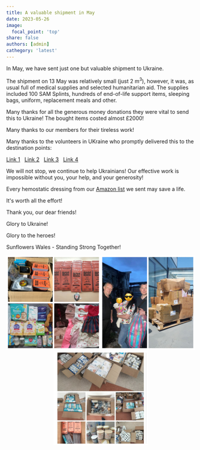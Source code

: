 ```yaml
---
title: A valuable shipment in May
date: 2023-05-26
image:
  focal_point: 'top'
share: false
authors: [admin]
cathegory: 'latest'
---
```


In May, we have sent just one but valuable shipment to Ukraine.

<!--more-->

The shipment on 13 May was relatively small (just 2 m<sup>3</sup>), however, it was, as usual full of medical supplies and selected humanitarian aid. The supplies included 100 SAM Splints, hundreds of end-of-life support items, sleeping bags, uniform, replacement meals and other. 

Many thanks for all the generous money donations they were vital to send this to Ukraine! The bought items costed almost £2000!

Many thanks to our members for their tireless work! 

Many thanks to the volunteers in UKraine who promptly delivered this to the destination points:

<a href="https://www.facebook.com/luda.barsyk/posts/pfbid021TobcHXQG2daoALP8XsqH7qS1gpkAncEXp4mC6UxycyE2BQW4ttexnfSNHdNsLFvl" target="_blank">Link 1</a>&nbsp;&nbsp;
<a href="https://www.facebook.com/luda.barsyk/posts/pfbid0zNnmjM3SbDweD4zKoZwGPQpDaaunuojAd5R7cYqDkwB3JRekp1cJbhSThNSc2Ut6l" target="_blank">Link 2</a>&nbsp;&nbsp;
<a href="https://www.facebook.com/pavlo.fedaka/posts/pfbid0fEn6uRv8eAgU5TBownAfrHw9ZGK4Z33mdjmbFrJg3XzHNgGqoQghH2HUC5DDYNMPl" target="_blank">Link 3</a>&nbsp;&nbsp;
<a href="https://www.facebook.com/zknfz/posts/pfbid028Kshw1XvAcs4zUEWTALQrmK1o3gc27EnzjeUPerTirGugVm9Re6xEGHoNCpmNBecl" target="_blank">Link 4</a>&nbsp;&nbsp;

 
We will not stop, we continue to help Ukrainians! Our effective work is impossible without you, your help, and your generosity! 

Every hemostatic dressing from our <a href="https://amzn.to/3DeSWrn" target="_blank">Amazon list</a> we sent may save a life. 

It's worth all the effort!

Thank you, our dear friends!

Glory to Ukraine!

Glory to the heroes!

Sunflowers Wales - Standing Strong Together!

<div style="margin-top: 0;"><img src="May-1.jpg" alt="May-Shipment1" width="50%" style="display: inline; margin-top: 0;"/><img src="May-2.jpg" alt="May-Shipment2" width="50%" style="display: inline; margin-top: 0;"/></div> 

<div style="margin-top: 0; text-align: center"><img src="May-3.jpg" alt="May-Shipment3" width="50%" style="display: inline; margin-top: 0;"/></div> 